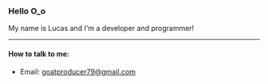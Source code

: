 ### Hello O_o

My name is Lucas and I'm a developer and programmer! 

***

#### How to talk to me:
* Email: goatproducer79@gmail.com
